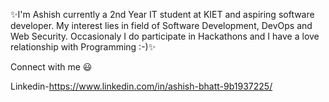 ✨I'm Ashish currently a 2nd Year IT student at KIET and aspiring software developer. My interest lies in field of Software Development, DevOps and Web Security. Occasionaly I do participate in Hackathons and I have a love relationship with Programming :-)✨

Connect with me 😃

Linkedin-https://www.linkedin.com/in/ashish-bhatt-9b1937225/


<!---
ashibh21/ashibh21 is a ✨ special ✨ repository because its `README.md` (this file) appears on your GitHub profile.
You can click the Preview link to take a look at your changes.
--->
